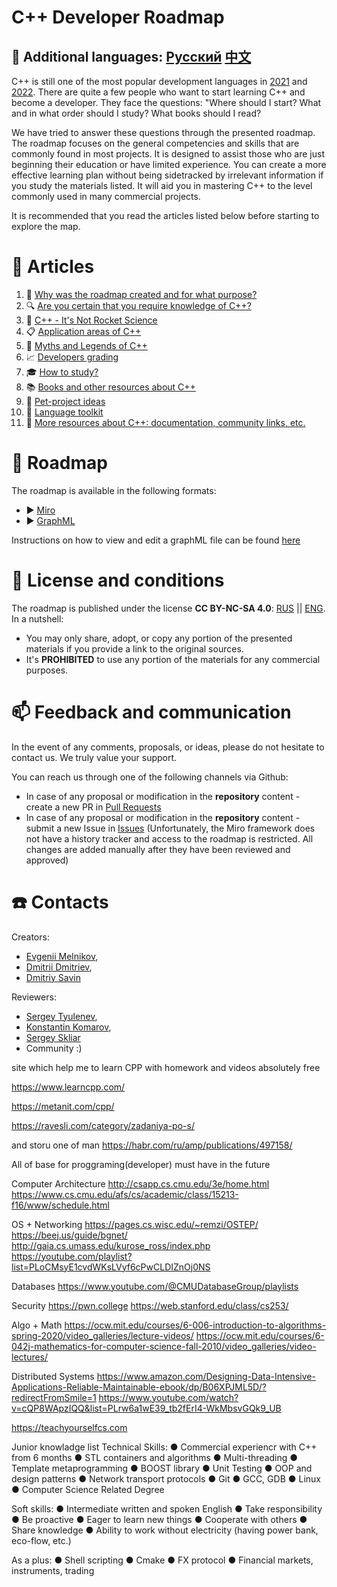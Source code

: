 # C++ Developer Roadmap

## :speech_balloon: Additional languages: [Русский](Russian/README.md) [中文](Chinese/README.md)

C++ is still one of the most popular development languages in [2021](https://insights.stackoverflow.com/survey/2021#most-popular-technologies-language-prof) and [2022](https://survey.stackoverflow.co/2022/#most-popular-technologies-language-prof). There are quite a few people who want to start learning C++ and become a developer. They face the questions: "Where should I start? What and in what order should I study? What books should I read?

We have tried to answer these questions through the presented roadmap. The roadmap focuses on the general competencies and skills that are commonly found in most projects. It is designed to assist those who are just beginning their education or have limited experience. You can create a more effective learning plan without being sidetracked by irrelevant information if you study the materials listed. It will aid you in mastering C++ to the level commonly used in many commercial projects.

It is recommended that you read the articles listed below before starting to explore the map.


# :bookmark_tabs: Articles

1. :flashlight: [Why was the roadmap created and for what purpose?](English/Rationale.md)
1. :mag: [Are you certain that you require knowledge of C++?](English/SelfIdentification.md)
1. :space_invader: [C++ - It's Not Rocket Science](English/FunCpp.md)
1. :clipboard: [Application areas of C++](English/AreasOfApplication.md)
1. :ghost: [Myths and Legends of C++](English/Mythbusters.md)
1. :chart_with_upwards_trend: [Developers grading](English/Grades/Overview.md)
1. :mortar_board: [How to study?](English/HowToStudy.md)
1. :books: [Books and other resources about C++](English/Books/Overview.md)
1. :telescope: [Pet-project ideas](English/PetProjects.md)
1. :triangular_ruler: [Language toolkit](English/Tooling.md)
1. :gem: [More resources about C++: documentation, community links, etc.](English/CommunitySources.md)


# :milky_way: Roadmap

The roadmap is available in the following formats:

* :arrow_forward: [Miro](https://miro.com/app/board/o9J_lpap34Q=/)
* :arrow_forward: [GraphML](English/Graph/roadmap.svg)

Instructions on how to view and edit a graphML file can be found [here](English/Graph/README.md)

# :key: License and conditions
The roadmap is published under the license **CC BY-NC-SA 4.0**: [RUS](https://creativecommons.org/licenses/by-nc-sa/4.0/deed.ru) || [ENG](https://creativecommons.org/licenses/by-nc-sa/4.0/deed.en). In a nutshell:

- You may only share, adopt, or copy any portion of the presented materials if you provide a link to the original sources.
- It's **PROHIBITED** to use any portion of the materials for any commercial purposes.


# :mailbox: Feedback and communication

In the event of any comments, proposals, or ideas, please do not hesitate to contact us. We truly value your support.

You can reach us through one of the following channels via Github:
- In case of any proposal or modification in the **repository** content - create a new PR in [Pull Requests](https://github.com/salmer/CppDeveloperRoadmap/pulls)
- In case of any proposal or modification in the **repository** content - submit a new Issue in [Issues](https://github.com/salmer/CppDeveloperRoadmap/issues) (Unfortunately, the Miro framework does not have a history tracker and access to the roadmap is restricted. All changes are added manually after they have been reviewed and approved)


# :telephone: Contacts

Creators:
- [Evgenii Melnikov](https://github.com/salmer),
- [Dmitrii Dmitriev](https://github.com/DmitrievDmitriyA),
- [Dmitriy Savin](https://github.com/SD57)

Reviewers:
- [Sergey Tyulenev](https://github.com/marleeeeeey),
- [Konstantin Komarov](https://github.com/MolinRE),
- [Sergey Skliar](https://github.com/SergeiSkliar)
- Community :)


site which help me to learn CPP with homework and videos absolutely free

https://www.learncpp.com/

https://metanit.com/cpp/

https://ravesli.com/category/zadaniya-po-s/

and storu one of man
https://habr.com/ru/amp/publications/497158/

All of base for proggraming(developer)
must have in the future

Computer Architecture
http://csapp.cs.cmu.edu/3e/home.html
https://www.cs.cmu.edu/afs/cs/academic/class/15213-f16/www/schedule.html

OS + Networking
https://pages.cs.wisc.edu/~remzi/OSTEP/
https://beej.us/guide/bgnet/
http://gaia.cs.umass.edu/kurose_ross/index.php
https://youtube.com/playlist?list=PLoCMsyE1cvdWKsLVyf6cPwCLDIZnOj0NS

Databases
https://www.youtube.com/@CMUDatabaseGroup/playlists

Security
https://pwn.college
https://web.stanford.edu/class/cs253/

Algo + Math
https://ocw.mit.edu/courses/6-006-introduction-to-algorithms-spring-2020/video_galleries/lecture-videos/
https://ocw.mit.edu/courses/6-042j-mathematics-for-computer-science-fall-2010/video_galleries/video-lectures/

Distributed Systems
https://www.amazon.com/Designing-Data-Intensive-Applications-Reliable-Maintainable-ebook/dp/B06XPJML5D/?redirectFromSmile=1
https://www.youtube.com/watch?v=cQP8WApzIQQ&list=PLrw6a1wE39_tb2fErI4-WkMbsvGQk9_UB

https://teachyourselfcs.com

Junior knowladge list
Technical Skills:
● Commercial experiencr with C++ from 6 months
● STL containers and algorithms
● Multi-threading
● Template metaprogramming
● BOOST library
● Unit Testing
● OOP and design patterns
● Network transport protocols
● Git
● GCC, GDB
● Linux
● Computer Science Related Degree

Soft skills:
● Intermediate written and spoken English
● Take responsibility
● Be proactive
● Eager to learn new things
● Cooperate with others
● Share knowledge
● Ability to work without electricity (having power bank, eco-flow, etc.)

As a plus:
● Shell scripting
● Cmake
● FX protocol
● Financial markets, instruments, trading
